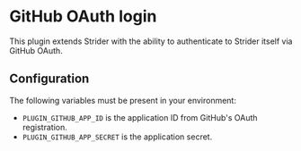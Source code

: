 # GitHub OAuth login

This plugin extends Strider with the ability to authenticate to Strider itself via GitHub OAuth.

## Configuration

The following variables must be present in your environment:

 * `PLUGIN_GITHUB_APP_ID` is the application ID from GitHub's OAuth registration.
 * `PLUGIN_GITHUB_APP_SECRET` is the application secret.
